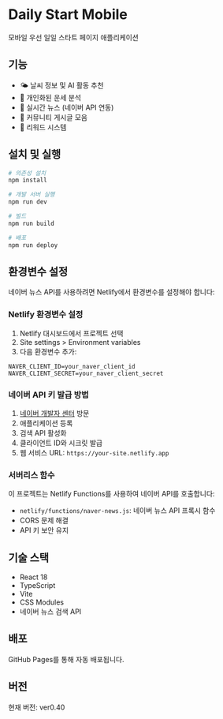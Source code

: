 # Daily Start Mobile

모바일 우선 일일 스타트 페이지 애플리케이션

## 기능

- 🌤️ 날씨 정보 및 AI 활동 추천
- 🔮 개인화된 운세 분석
- 📰 실시간 뉴스 (네이버 API 연동)
- 💬 커뮤니티 게시글 모음
- 🎁 리워드 시스템

## 설치 및 실행

```bash
# 의존성 설치
npm install

# 개발 서버 실행
npm run dev

# 빌드
npm run build

# 배포
npm run deploy
```

## 환경변수 설정

네이버 뉴스 API를 사용하려면 Netlify에서 환경변수를 설정해야 합니다:

### Netlify 환경변수 설정

1. Netlify 대시보드에서 프로젝트 선택
2. Site settings > Environment variables
3. 다음 환경변수 추가:

```
NAVER_CLIENT_ID=your_naver_client_id
NAVER_CLIENT_SECRET=your_naver_client_secret
```

### 네이버 API 키 발급 방법

1. [네이버 개발자 센터](https://developers.naver.com) 방문
2. 애플리케이션 등록
3. 검색 API 활성화
4. 클라이언트 ID와 시크릿 발급
5. 웹 서비스 URL: `https://your-site.netlify.app`

### 서버리스 함수

이 프로젝트는 Netlify Functions를 사용하여 네이버 API를 호출합니다:
- `netlify/functions/naver-news.js`: 네이버 뉴스 API 프록시 함수
- CORS 문제 해결
- API 키 보안 유지

## 기술 스택

- React 18
- TypeScript
- Vite
- CSS Modules
- 네이버 뉴스 검색 API

## 배포

GitHub Pages를 통해 자동 배포됩니다.

## 버전

현재 버전: ver0.40
